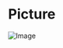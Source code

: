 # Picture
![Image](https://github.com/user-attachments/assets/ed334b5a-cd11-48bc-a8c3-90b303127c17)

